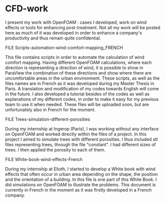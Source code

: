 # CFD-work
I present my work with OpenFOAM : cases I developed, work on wind effects or tools for enhancing post-treatment. Not all my work will be posted here as much of it was developed in order to enhance a company's productivity and thus remain quite confidential.

FILE Scripts-automation-wind-comfort-mapping_FRENCH

This file contains scripts in order to automate the calculation of wind comfort mapping. Having different OpenFOAM calculations, where each direction is representing a direction of wind, it is possible to show in ParaView the combination of these directions and show where there are uncomfortable areas in the urban environment. 
These scripts, as well as the files names are in French as it was developed during my Master Thesis in Paris. A translation and modification of my codes towards English will come in the future.
I also developed a tutorial besides of the codes as well as explanations of my different codes, in order to make it easy for my previous team to use it when needed. These files will be uploaded soon, but are unfortunately also in French for the moment.  

FILE Trees-simulation-different-porosities

During my internship at Ingerop (Paris), I was working without any interface on OpenFOAM and worked directly within the files of a project. In this project I aimed to simulate trees with different porosities. I thus included stl files representing trees, through the file "constant". I had different sizes of trees. I then applied the porosity to each of them. 


FILE White-book-wind-effects-French

During my internship at Elioth, I started to develop a White book with wind effects that often occur in urban area depending on the shape, the position and the orientation of a building. In this file is one part of this White Book. I did simulations on OpenFOAM to illustrate the problems. This document is currently in French in the moment as it was firstly developed in a French company. 
